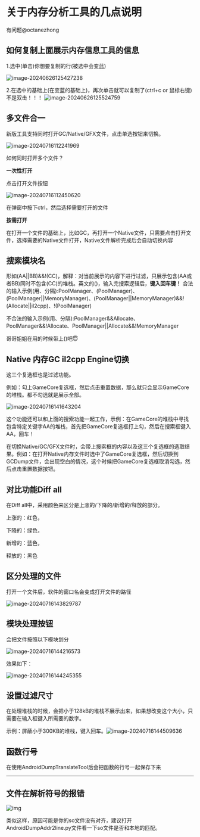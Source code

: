 # 关于内存分析工具的几点说明

有问题@octanezhong

## 如何复制上面展示内存信息工具的信息

1.选中(单击)你想要复制的行(被选中会变蓝)

![image-20240626125427238](C:/Users/octanezhong/AppData/Roaming/Typora/typora-user-images/image-20240626125427238.png)

2.在选中的基础上(在变蓝的基础上)，再次单击就可以复制了(ctrl+c or 鼠标右键) 不是双击！！！
![image-20240626125524759](C:/Users/octanezhong/AppData/Roaming/Typora/typora-user-images/image-20240626125524759.png)



## 多文件合一

新版工具支持同时打开GC/Native/GFX文件，点击单选按钮来切换。

![image-20240716112241969](C:/Users/octanezhong/AppData/Roaming/Typora/typora-user-images/image-20240716112241969.png)

如何同时打开多个文件？

**一次性打开**

点击打开文件按钮

![image-20240716112450620](C:/Users/octanezhong/AppData/Roaming/Typora/typora-user-images/image-20240716112450620.png)

在弹窗中按下ctrl，然后选择需要打开的文件

**按需打开**

在打开一个文件的基础上，比如GC，再打开一个Native文件，只需要点击打开文件，选择需要的Native文件打开，Native文件解析完成后会自动切换内容

## 搜索模块名

形如(AA||BB)&&!(CC)，解释：对当前展示的内容下进行过滤，只展示包含(AA或者BB)同时不包含(CC)的堆栈。英文的()，输入完搜索逻辑后，**键入回车键！**
合法的输入示例(用、分隔):PoolManager、(PoolManager)、(PoolManager||MemoryManager)、(PoolManager||MemoryManager)&&!(Allocate||il2cpp)、!(PoolManager)    

不合法的输入示例(用、分隔):PoolManager&&Allocate、PoolManager&&!Allocate、PoolManager||Allocate&&!MemoryManager

哥哥姐姐在用的时候带上()吧:innocent:

## Native 内存GC il2cpp Engine切换

这三个复选框也是过滤功能。

例如：勾上GameCore复选框，然后点击重置数据，那么就只会显示GameCore的堆栈。都不勾选就是展示全部。

![image-20240716141643204](C:/Users/octanezhong/AppData/Roaming/Typora/typora-user-images/image-20240716141643204.png)

这个功能还可以和上面的搜索功能一起工作，示例：在GameCore的堆栈中寻找包含特定关键字AA的堆栈，首先把GameCore复选框打上勾，然后在搜索框键入AA，回车！

在切换Native/GC/GFX文件时，会带上搜索框的内容以及这三个复选框的选取结果。例如：在打开Native内存文件时选中了GameCore复选框，然后切换到GCDump文件，会出现空白的情况，这个时候把GameCore复选框取消勾选，然后点击重置数据按钮。

## 对比功能Diff all

在Diff all中，采用颜色来区分是上涨的/下降的/新增的/释放的部分。

上涨的：红色，

下降的：绿色，

新增的：蓝色，

释放的：黑色

## 区分处理的文件

打开一个文件后，软件的窗口名会变成打开文件的路径

![image-20240716143829787](C:/Users/octanezhong/AppData/Roaming/Typora/typora-user-images/image-20240716143829787.png)

## 模块处理按钮

会把文件按照以下模块划分

![image-20240716144216573](C:/Users/octanezhong/AppData/Roaming/Typora/typora-user-images/image-20240716144216573.png)

效果如下：

![image-20240716144245355](C:/Users/octanezhong/AppData/Roaming/Typora/typora-user-images/image-20240716144245355.png)

## 设置过滤尺寸

在处理堆栈的时候，会把小于128kB的堆栈不展示出来，如果想改变这个大小，只需要在输入框键入所需要的数字。

示例：屏蔽小于300KB的堆栈，键入回车。![image-20240716144509636](C:/Users/octanezhong/AppData/Roaming/Typora/typora-user-images/image-20240716144509636.png)

## 函数行号

在使用AndroidDumpTranslateTool后会把函数的行号一起保存下来

****

## 文件在解析符号的报错

![img](file:///D:/QV_SAVE/WXWork/1688857977553286/Cache/Image/2024-07/企业微信截图_17198173952630.png)

类似这样，原因可能是你的so文件没有对齐，建议打开AndroidDumpAddr2line.py文件看一下so文件是否和本地的匹配。




